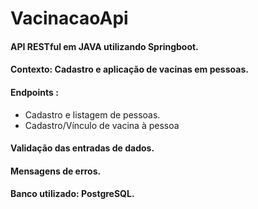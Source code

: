 # VacinacaoApi


#### API RESTful em JAVA utilizando Springboot.
#### Contexto:  Cadastro e aplicação de vacinas em pessoas.
#### Endpoints : 

  - Cadastro e listagem de pessoas.
  - Cadastro/Vínculo de vacina à pessoa 
                  
#### Validação das entradas de dados.
#### Mensagens de erros. 
#### Banco utilizado: PostgreSQL.
